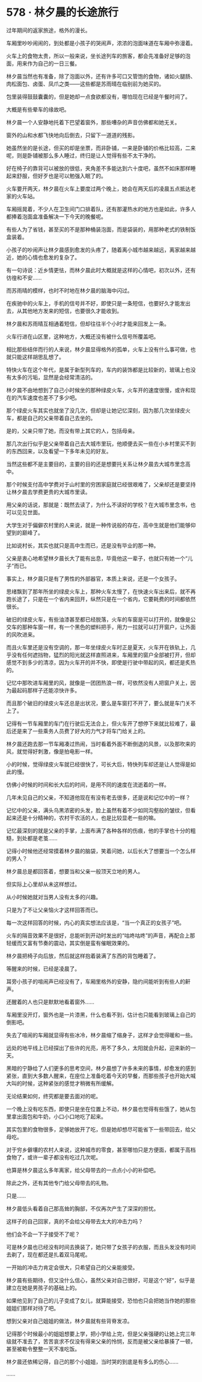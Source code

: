 # 578 · 林夕晨的长途旅行

过年期间的返家旅途，格外的漫长。

车厢里吵吵闹闹的，到处都是小孩子的哭闹声，浓浓的泡面味道在车厢中弥漫着。

火车上的食物太贵，所以一般来说，坐长途列车的旅客，都会先准备好足够的泡面，用来作为自己的一日三餐。

林夕晨当然也有准备，除了泡面以外，还有许多可口又管饱的食物，诸如火腿肠、肉松面包、卤蛋、凤爪之类——这些都是苏雨晴在临别前为她买的。

包里装得鼓鼓囊囊的，但是她却一点食欲都没有，哪怕现在已经是午餐时间了。

大概是有些晕车的缘故吧。

林夕晨一个人安静地托着下巴望着窗外，那些嘈杂的声音仿佛都和她无关。

窗外的山和水都飞快地向后倒去，只留下一道道的残影。

她虽然坐的是长途，但买的却是坐票，而非卧铺，一来是卧铺的价格比较高，二来呢，则是卧铺被那么多人睡过，终归是让人觉得有些不太干净的。

好在椅子的靠背可以被放的很低，夹角差不多能达到六十度吧，虽然不如床那样睡起来舒服，但好歹也是可以勉强入眠了的。

火车要开两天，林夕晨在火车上要度过两个晚上，她会在两天后的凌晨五点抵达老家的火车站。

车厢摇晃着，不少人在卫生间门口排着队，还有那灌热水的地方也是如此，许多人都捧着泡面盒准备解决一下今天的晚餐呢。

有些人为了省钱，甚至买的不是那种桶装泡面，而是袋装的，用那种老式的铁制饭盒装着。

小孩子的吵闹声让林夕晨感到愈发的头疼了，随着离小城市越来越远，离家越来越近，她的心情也愈发的复杂了。

有一句诗说：近乡情更怯，而林夕晨此时大概就是这样的心情吧，初次以外，还有彷徨和不安……

而苏雨晴的模样，也时不时地在林夕晨的脑海中闪过。

在疾驰中的火车上，手机的信号并不好，即使只是一条短信，也要好久才能发出去，从其他地方发来的短信，也要很久才能收到。

林夕晨和苏雨晴互相通着短信，但却往往半个小时才能来回发上一条。

火车行进在山区里，这种地方，大概还没有被什么信号所覆盖吧。

相比那些结伴而行的人来说，林夕晨显得格外的孤单，火车上没有什么事可做，也就只能这样胡思乱想了。

特快火车在这个年代，是属于新型列车的，车内的装饰都是比较新的，玻璃上也没有太多的污垢，显然是会经常清洁的。

林夕晨不由地想到了自己小时候坐的那种绿皮火车，火车开的速度很慢，或许和现在的汽车速度也差不了多少吧。

那个绿皮火车其实也就坐了没几次，但却是让她记忆深刻，因为那几次坐绿皮火车，都是自己的父亲带着自己去坐的。

是的，父亲只带了她，而没有带上其它的人，包括母亲。

那几次出行似乎是父亲带着自己去大城市里玩，他顺便去买一些在小乡村里买不到的东西回来，以及看望一下多年未见的好友。

当然这些都不是主要目的，主要的目的还是想要托关系让林夕晨去大城市里念高中。

那个时候支付高中学费对于山村里的穷困家庭就已经很艰难了，父亲却还是要坚持让林夕晨去学费更贵的大城市里读。

用父亲的话说，那就是：既然去读了，为什么不读好的学校？在大城市里念书，也可以见见世面。

大学生对于偏僻农村里的人来说，就是一种传说般的存在，高中生就是他们能够仰望到的巅峰了。

比如说村长，其实也就只是高中生而已，还是没有毕业的那一种。

父亲是衷心地希望林夕晨长大了能有出息，毕竟他这一辈子，也就只有她一个“儿子”而已。

事实上，林夕晨只是有了男性的外部器官，本质上来说，还是一个女孩子。

思绪飘到了那年所坐的绿皮火车上，那种火车太慢了，在快速火车出来后，就不再跑长途了，只是在一个省内来回开，纵然只是在一个省内，它要耗费的时间都依然很长。

破旧的绿皮火车，有些油漆甚至都已经脱落，火车的车窗是可以打开的，就像是公交车的那种车窗一样，有一个黑色的塑料把手，用力一拉就可以打开窗户，让外面的风吹进来。

而且火车里还是没有空调的，那一年坐绿皮火车时正是夏天，火车开在铁轨上，几乎没有任何遮挡物，猛烈的阳光就这样直照进来，车厢里的窗户全部被打开，但却感觉不到多少的清凉，因为火车开的并不快，即使是行驶中带起的风，都还是炙热的。

记忆中那吹进车厢里的风，就像是一团团热浪一样，可依然没有人把窗户关上，因为最起码那样子还能凉快许多。

而且那个破旧的绿皮火车还总是出状况，要么是车窗打不开了，要么就是车门关不上了。

记得有一节车厢里的车门在行驶后无法合上，但火车开了想停下来就比较难了，最后还是来了一些乘务人员费了好大的力气才将车门给关上的。

林夕晨还跑去那一节车厢凑过热闹，当时看着外面不断倒退的风景，以及那吹来的风，就觉得好刺激，像是拍电影一样。

小的时候，觉得绿皮火车就已经很快了，可长大后，特快列车却还是让人觉得是如此的慢。

仿佛小时候的时间和长大后的时间，是用不同的速度在流逝着的一样。

几年未见自己的父亲，不知道他现在有没有老去很多，还是说和记忆中的一样？

记忆中的父亲，满头乌黑浓密的头发，脸上虽然有着不少如同沟壑般的皱纹，但看起来还是十分精神的，农村干农活的人，也是比较显老一些的嘛。

记忆最深刻的就是父亲的手掌，上面布满了各种各样的伤痕，他的手掌也十分的粗糙，到处都是老茧……

记得小时候他还经常摸着林夕晨的脑袋，笑着问她，以后长大了想要当一个怎么样的男人？

林夕晨总是都回答着，想要当和父亲一般顶天立地的男人。

但实际上心里却从未这样想过。

从小时候她就对当男人没有太多的兴趣。

只是为了不让父亲恼火才这样回答而已。

每一次这样回答的时候，内心的真实想法应该是，“当一个真正的女孩子”吧。

火车的隔音效果不是很好，总能听到开动时发出的“咕咚咕咚”的声音，再配合上那轻缓而又富有节奏的震动，其实倒是蛮有催眠效果的。

林夕晨把椅子向后放，然后就这样抱着装满了东西的背包睡着了。

等醒来的时候，已经是凌晨了。

耳旁小孩子的喧闹声已经没有了，车厢里格外的安静，隐约间能听到有些人的鼾声。

还醒着的人也只是默默地看着窗外……

车厢里没开灯，窗外也是一片漆黑，什么也看不到，估计也只能看到玻璃上自己的倒影吧。

失去了喧闹的车厢就显得有些冰冷，林夕晨缩了缩身子，这样才会觉得暖和一些。

远处的地平线上已经探出了些许的光亮，用不了多久，太阳就会升起，迎来新的一天。

黑暗的宁静给了人们更多的思考空间，林夕晨想了许多未来的事情，却愈发的感到紧张，直到大多数人醒来，在座位上准备吃着今天的早餐，而那些孩子也开始大喊大叫的时候，这种紧张的感觉才稍微有所缓解。

无论结果如何，终究都是要去面对的呢。

一个晚上没有吃东西，即使只是坐在位置上不动，林夕晨也觉得有些饿了，她从包里拿出面包和牛奶，小口小口地吃了起来。

其实包里的食物很多，足够她放开了吃，但是她却想尽可能省下一些带回去，给父母吃。

对于穷乡僻壤的农村人来说，这种城市的零食，甚至哪怕只是方便面，都属于高档食物了，或许一辈子都没有吃过几次呢。

也算是林夕晨这么多年离家，给父母带去的一点点小小的补偿吧。

除此之外，还有其他专门给父母带去的礼物。

只是……

林夕晨低头看着自己那高耸的胸部，不仅再次产生了深深的担忧。

这样子的自己回家，真的不会给父母带去太大的冲击力吗？

他们会不会一下子接受不了呢？

可是林夕晨也已经没有时间去换装了，她只带了女孩子的衣服，而且头发没有时间去剃了，现在都还是扎着双马尾呢。

一开始的冲击力肯定会很大，只希望自己的父亲能接受。

林夕晨有些期待，但又没什么信心，虽然父亲对自己很好，可是这个“好”，似乎是建立在她是男孩子的基础上的。

如果他见到了自己的儿子变成了女儿，就算能接受，恐怕也只会把她当作她的那些姐姐们那样对待了吧。

想到父亲对自己姐姐的做法，林夕晨就有些背脊发凉。

记得那个时候最小的姐姐想要上学，把小学给上完，但是父亲强硬的让她上完三年级就不准去了，苦苦哀求不仅没有得来父亲的怜悯，反而是被父亲给暴揍了一顿，甚至被勒令整整一天不准吃饭。

林夕晨还依稀记得，自己的那个小姐姐，当时哭的到底是有多么的伤心……

……
